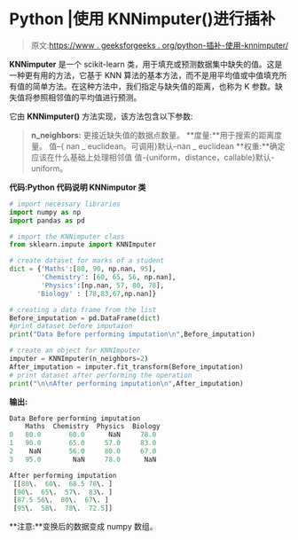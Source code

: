 # Python |使用 KNNimputer()进行插补

> 原文:[https://www . geeksforgeeks . org/python-插补-使用-knnimputer/](https://www.geeksforgeeks.org/python-imputation-using-the-knnimputer/)

**KNNimputer** 是一个 scikit-learn 类，用于填充或预测数据集中缺失的值。这是一种更有用的方法，它基于 KNN 算法的基本方法，而不是用平均值或中值填充所有值的简单方法。在这种方法中，我们指定与缺失值的距离，也称为 K 参数。缺失值将参照相邻值的平均值进行预测。

它由 **KNNimputer()** 方法实现，该方法包含以下参数:

> **n_neighbors:** 更接近缺失值的数据点数量。
> **度量:**用于搜索的距离度量。
> 值–{ nan _ euclidean。可调用}默认–nan _ euclidean
> **权重:**确定应该在什么基础上处理相邻值
> 值-{uniform，distance，callable}默认- uniform。

**代码:Python 代码说明 KNNimputor 类**

```py
# import necessary libraries
import numpy as np
import pandas as pd

# import the KNNimputer class
from sklearn.impute import KNNImputer

# create dataset for marks of a student
dict = {'Maths':[80, 90, np.nan, 95], 
        'Chemistry': [60, 65, 56, np.nan], 
        'Physics':[np.nan, 57, 80, 78],
       'Biology' : [78,83,67,np.nan]}

# creating a data frame from the list 
Before_imputation = pd.DataFrame(dict)
#print dataset before imputaion
print("Data Before performing imputation\n",Before_imputation)

# create an object for KNNImputer
imputer = KNNImputer(n_neighbors=2)
After_imputation = imputer.fit_transform(Before_imputation)
# print dataset after performing the operation
print("\n\nAfter performing imputation\n",After_imputation)
```

**输出:**

```py
Data Before performing imputation
    Maths  Chemistry  Physics  Biology
0   80.0       60.0      NaN     78.0
1   90.0       65.0     57.0     83.0
2    NaN       56.0     80.0     67.0
3   95.0        NaN     78.0      NaN

After performing imputation
 [[80\.  60\.  68.5 78\. ]
 [90\.  65\.  57\.  83\. ]
 [87.5 56\.  80\.  67\. ]
 [95\.  58\.  78\.  72.5]]

```

**注意:**变换后的数据变成 numpy 数组。